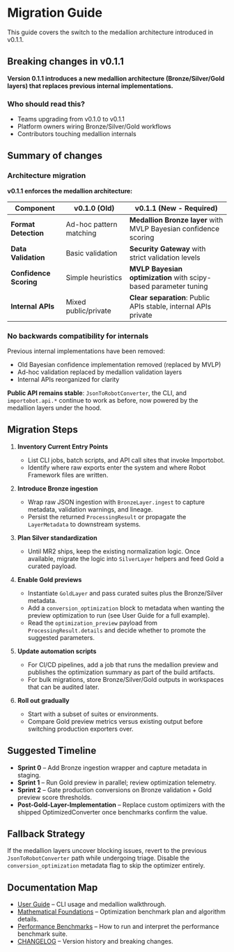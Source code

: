 # Migration Guide

This guide covers the switch to the medallion architecture introduced in v0.1.1.

## Breaking changes in v0.1.1

**Version 0.1.1 introduces a new medallion architecture (Bronze/Silver/Gold layers) that replaces previous internal implementations.**

### Who should read this?

- Teams upgrading from v0.1.0 to v0.1.1
- Platform owners wiring Bronze/Silver/Gold workflows
- Contributors touching medallion internals

## Summary of changes

### Architecture migration

**v0.1.1 enforces the medallion architecture:**

| Component | v0.1.0 (Old) | v0.1.1 (New - Required) |
| --- | --- | --- |
| **Format Detection** | Ad-hoc pattern matching | **Medallion Bronze layer** with MVLP Bayesian confidence scoring |
| **Data Validation** | Basic validation | **Security Gateway** with strict validation levels |
| **Confidence Scoring** | Simple heuristics | **MVLP Bayesian optimization** with scipy-based parameter tuning |
| **Internal APIs** | Mixed public/private | **Clear separation**: Public APIs stable, internal APIs private |

### No backwards compatibility for internals

Previous internal implementations have been removed:
- Old Bayesian confidence implementation removed (replaced by MVLP)
- Ad-hoc validation replaced by medallion validation layers
- Internal APIs reorganized for clarity

**Public API remains stable**: `JsonToRobotConverter`, the CLI, and `importobot.api.*` continue to work as before, now powered by the medallion layers under the hood.

## Migration Steps

1. **Inventory Current Entry Points**
   - List CLI jobs, batch scripts, and API call sites that invoke Importobot.
   - Identify where raw exports enter the system and where Robot Framework files
     are written.

2. **Introduce Bronze ingestion**
   - Wrap raw JSON ingestion with `BronzeLayer.ingest` to capture metadata,
     validation warnings, and lineage.
   - Persist the returned `ProcessingResult` or propagate the `LayerMetadata`
     to downstream systems.

3. **Plan Silver standardization**
   - Until MR2 ships, keep the existing normalization logic. Once available,
     migrate the logic into `SilverLayer` helpers and feed Gold a curated payload.

4. **Enable Gold previews**
   - Instantiate `GoldLayer` and pass curated suites plus the Bronze/Silver
     metadata.
   - Add a `conversion_optimization` block to metadata when wanting the preview
     optimization to run (see User Guide for a full example).
   - Read the `optimization_preview` payload from `ProcessingResult.details` and
     decide whether to promote the suggested parameters.

5. **Update automation scripts**
   - For CI/CD pipelines, add a job that runs the medallion preview and publishes
     the optimization summary as part of the build artifacts.
   - For bulk migrations, store Bronze/Silver/Gold outputs in workspaces that can
     be audited later.

6. **Roll out gradually**
   - Start with a subset of suites or environments.
   - Compare Gold preview metrics versus existing output before switching
     production exporters over.

## Suggested Timeline

- **Sprint 0** – Add Bronze ingestion wrapper and capture metadata in staging.
- **Sprint 1** – Run Gold preview in parallel; review optimization telemetry.
- **Sprint 2** – Gate production conversions on Bronze validation + Gold preview
  score thresholds.
- **Post-Gold-Layer-Implementation** – Replace custom optimizers with the shipped
  OptimizedConverter once benchmarks confirm the value.

## Fallback Strategy

If the medallion layers uncover blocking issues, revert to the previous
`JsonToRobotConverter` path while undergoing triage. Disable the
`conversion_optimization` metadata flag to skip the optimizer entirely.


## Documentation Map

- [User Guide](User-Guide) – CLI usage and medallion walkthrough.
- [Mathematical Foundations](Mathematical-Foundations) – Optimization benchmark
  plan and algorithm details.
- [Performance Benchmarks](Performance-Benchmarks) – How to run and interpret
  the performance benchmark suite.
- [CHANGELOG](../CHANGELOG.md) – Version history and breaking changes.
